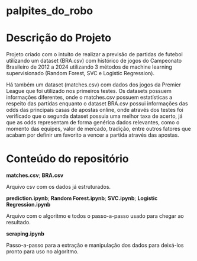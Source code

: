 # palpites_do_robo

# Descrição do Projeto

Projeto criado com o intuito de realizar a previsão de partidas de futebol utilizando um dataset (BRA.csv) com histórico de jogos do Campeonato Brasileiro de 2012 a 2024 utilizando 3 métodos de machine learning supervisionado (Random Forest, SVC e Logistic Regression).

Há também um dataset (matches.csv) com dados dos jogos da Premier League que foi utilizado nos primeiros testes. Os datasets possuem informações diferentes, onde o matches.csv possuem estatísticas a respeito das partidas enquanto o dataset BRA.csv possui informações das odds das principais casas de apostas online, onde através dos testes foi verificado que o segunda dataset possuia uma melhor taxa de acerto, já que as odds representam de forma genérica dados relevantes, como o momento das equipes, valor de mercado, tradição, entre outros fatores que acabam por definir um favorito a vencer a partida através das apostas.


# Conteúdo do repositório

**matches.csv**;
**BRA.csv**

Arquivo csv com os dados já estruturados.

**prediction.ipynb**;
**Random Forest.ipynb**;
**SVC.ipynb**;
**Logistic Regression.ipynb**

Arquivo com o algoritmo e todos o passo-a-passo usado para chegar ao resultado.

**scraping.ipynb**

Passo-a-passo para a extração e manipulação dos dados para deixá-los pronto para uso no algoritmo.




